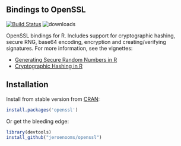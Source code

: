 Bindings to OpenSSL
-------------------

[![Build Status](https://travis-ci.org/jeroenooms/openssl.svg?branch=master)](https://travis-ci.org/jeroenooms/openssl)
![downloads](http://cranlogs.r-pkg.org/badges/grand-total/openssl)

OpenSSL bindings for R. Includes support for cryptographic hashing, secure RNG, base64 encoding, encryption and
creating/verifying signatures. For more information, see the vignettes:

 - [Generating Secure Random Numbers in R](https://cran.r-project.org/web/packages/openssl/vignettes/secure_rng.html) 
 - [Cryptographic Hashing in R](https://cran.r-project.org/web/packages/openssl/vignettes/crypto_hashing.html)

## Installation

Install from stable version from [CRAN](http://cran.r-project.org/web/packages/openssl/index.html):

```r
install.packages('openssl')
```

Or get the bleeding edge:

```r
library(devtools)
install_github("jeroenooms/openssl")
```

